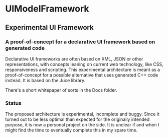 # UIModelFramework
## Experimental UI Framework

### A proof-of-concept for a declarative UI framework based on generated code

Declarative UI frameworks are often based on XML, JSON or other representations, with concepts leaning on current web technology, like CSS, responsiveness and scripting. This experimental architecture is meant as a proof-of-concept for a possible alternative that uses generated C++ code instead. It is based on the Juce library.

There's a short whitepaper of sorts in the Docs folder.

### Status

The proposed architecture is experimental, incomplete and buggy. Since it turned out to be less optimal than expected for the originally intended purpose, it is now a personal project on the side. It is unclear if and when I might find the time to eventually complete this in my spare time.

